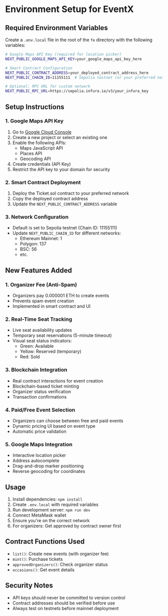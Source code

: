 # Environment Setup for EventX

## Required Environment Variables

Create a `.env.local` file in the root of the `fe` directory with the following variables:

```bash
# Google Maps API Key (required for location picker)
NEXT_PUBLIC_GOOGLE_MAPS_API_KEY=your_google_maps_api_key_here

# Smart Contract Configuration
NEXT_PUBLIC_CONTRACT_ADDRESS=your_deployed_contract_address_here
NEXT_PUBLIC_CHAIN_ID=11155111  # Sepolia testnet (or your preferred network)

# Optional: RPC URL for custom network
NEXT_PUBLIC_RPC_URL=https://sepolia.infura.io/v3/your_infura_key
```

## Setup Instructions

### 1. Google Maps API Key
1. Go to [Google Cloud Console](https://console.cloud.google.com/)
2. Create a new project or select an existing one
3. Enable the following APIs:
   - Maps JavaScript API
   - Places API
   - Geocoding API
4. Create credentials (API Key)
5. Restrict the API key to your domain for security

### 2. Smart Contract Deployment
1. Deploy the Ticket.sol contract to your preferred network
2. Copy the deployed contract address
3. Update the `NEXT_PUBLIC_CONTRACT_ADDRESS` variable

### 3. Network Configuration
- Default is set to Sepolia testnet (Chain ID: 11155111)
- Update `NEXT_PUBLIC_CHAIN_ID` for different networks:
  - Ethereum Mainnet: 1
  - Polygon: 137
  - BSC: 56
  - etc.

## New Features Added

### 1. Organizer Fee (Anti-Spam)
- Organizers pay 0.000001 ETH to create events
- Prevents spam event creation
- Implemented in smart contract and UI

### 2. Real-Time Seat Tracking
- Live seat availability updates
- Temporary seat reservations (5-minute timeout)
- Visual seat status indicators:
  - Green: Available
  - Yellow: Reserved (temporary)
  - Red: Sold

### 3. Blockchain Integration
- Real contract interactions for event creation
- Blockchain-based ticket minting
- Organizer status verification
- Transaction confirmations

### 4. Paid/Free Event Selection
- Organizers can choose between free and paid events
- Dynamic pricing UI based on event type
- Automatic price validation

### 5. Google Maps Integration
- Interactive location picker
- Address autocomplete
- Drag-and-drop marker positioning
- Reverse geocoding for coordinates

## Usage

1. Install dependencies: `npm install`
2. Create `.env.local` with required variables
3. Run development server: `npm run dev`
4. Connect MetaMask wallet
5. Ensure you're on the correct network
6. For organizers: Get approved by contract owner first

## Contract Functions Used

- `list()`: Create new events (with organizer fee)
- `mint()`: Purchase tickets
- `approvedOrganizers()`: Check organizer status
- `occasions()`: Get event details

## Security Notes

- API keys should never be committed to version control
- Contract addresses should be verified before use
- Always test on testnets before mainnet deployment
